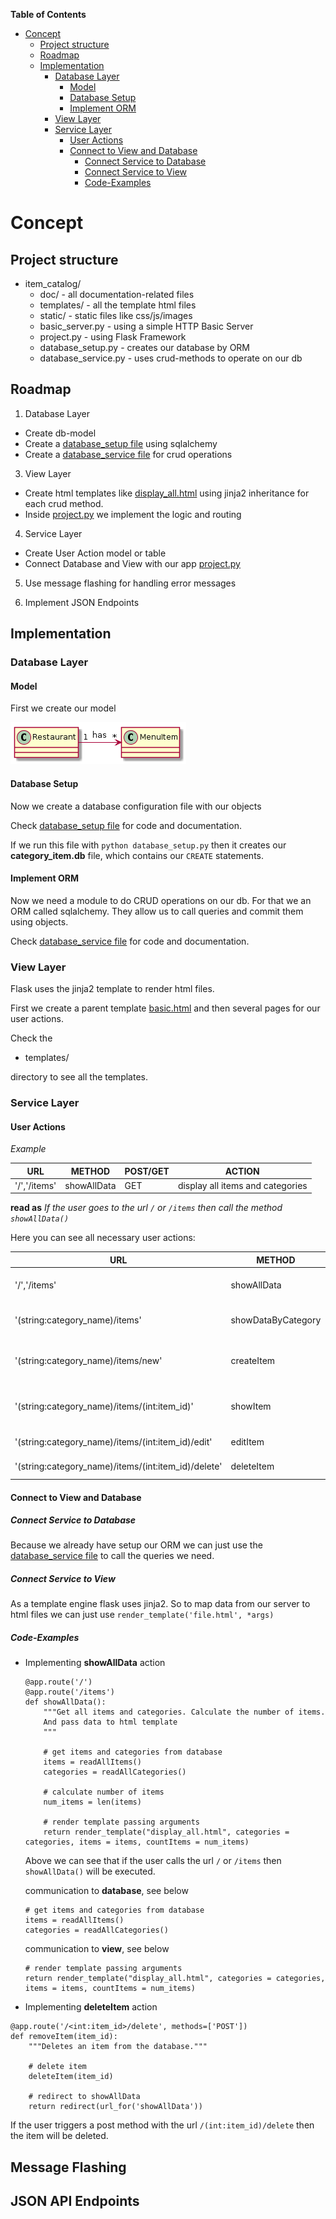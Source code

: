 **Table of Contents**

- [Concept](#concept)
  - [Project structure](#project-structure)
  - [Roadmap](#roadmap)
  - [Implementation](#implementation)
    - [Database Layer](#database-layer)
      - [Model](#model)
      - [Database Setup](#database-setup)
      - [Implement ORM](#implement-orm)
    - [View Layer](#view-layer)
    - [Service Layer](#service-layer)
      - [User Actions](#user-actions)
      - [Connect to View and Database](#connect-to-view-and-database)
        - [Connect Service to Database](#connect-service-to-database)
        - [Connect Service to View](#connect-service-to-view)
        - [Code-Examples](#code-examples)

# Concept

## Project structure

- item_catalog/
    - doc/                - all documentation-related files
    - templates/          - all the template html files
    - static/             - static files like css/js/images
    - basic_server.py     - using a simple HTTP Basic Server
    - project.py          - using Flask Framework
    - database_setup.py      - creates our database by ORM
    - database_service.py    - uses crud-methods to operate on our db

## Roadmap

1. Database Layer
  * Create db-model
  * Create a [database_setup file](../database_setup.py) using sqlalchemy
  * Create a [database_service file](../database_setup.py) for crud operations

3. View Layer
  * Create html templates like [display_all.html](../templates/display_all.html) using jinja2 inheritance
    for each crud method.
  * Inside [project.py](../project.py) we implement the logic and routing

4. Service Layer
  * Create User Action model or table
  * Connect Database and View with our app [project.py](../project.py)

5. Use message flashing for handling error messages

6. Implement JSON Endpoints

## Implementation

### Database Layer

#### Model
First we create our model

![model](model.png)

#### Database Setup
Now we create a database configuration file with our objects

Check [database_setup file](../database_setup.py) for code and documentation.

If we run this file with `python database_setup.py` then it creates our
**category_item.db** file, which contains our `CREATE` statements.

#### Implement ORM

Now we need a module to do CRUD operations on our db. For that we an ORM called
sqlalchemy. They allow us to call queries and commit them using objects.

Check [database_service file](../database_service.py) for code and documentation.

### View Layer

Flask uses the jinja2 template to render html files.

First we create a parent template [basic.html](../templates/basic.html) and
then several pages for our user actions.

Check the

  - templates/

directory to see all the templates.


### Service Layer

#### User Actions

*Example*

|URL         |METHOD     |POST/GET |ACTION                          |
|------------|-----------|---------|--------------------------------|
|'/','/items'|showAllData|GET      |display all items and categories|


**read as** *If the user goes to the url `/` or `/items` then call the method `showAllData()`*

Here you can see all necessary user actions:

|URL|METHOD           |POST/GET | ACTION |
|---|-----------------|---------|--------|
|'/','/items'|showAllData|GET|display all items and categories|
|'(string:category_name)/items'|showDataByCategory|GET|display items by category|
|'(string:category_name)/items/new'|createItem|GET/POST|display create item form or submit|
|'(string:category_name)/items/(int:item_id)'|showItem|GET|display display a single item|
|'(string:category_name)/items/(int:item_id)/edit'|editItem|GET/POST|display or edit item|
|'(string:category_name)/items/(int:item_id)/delete'|deleteItem|POST|display or edit item|

#### Connect to View and Database

##### Connect Service to Database

Because we already have setup our ORM we can just use the
[database_service file](../database_service.py) to call
the queries we need.

##### Connect Service to View

As a template engine flask uses jinja2. So to map data from our server to html files we can just use `render_template('file.html', *args)`

##### Code-Examples

* Implementing **showAllData** action

  ```
  @app.route('/')
  @app.route('/items')
  def showAllData():
      """Get all items and categories. Calculate the number of items.
      And pass data to html template
      """

      # get items and categories from database
      items = readAllItems()
      categories = readAllCategories()

      # calculate number of items
      num_items = len(items)

      # render template passing arguments
      return render_template("display_all.html", categories = categories, items = items, countItems = num_items)
  ```

  Above we can see that if the user calls the url `/` or `/items` then `showAllData()` will be executed.

  communication to **database**, see below

  ```
  # get items and categories from database
  items = readAllItems()
  categories = readAllCategories()
  ```

  communication to **view**, see below

  ```
  # render template passing arguments
  return render_template("display_all.html", categories = categories, items = items, countItems = num_items)
  ```

* Implementing **deleteItem** action

```
@app.route('/<int:item_id>/delete', methods=['POST'])
def removeItem(item_id):
    """Deletes an item from the database."""

    # delete item
    deleteItem(item_id)

    # redirect to showAllData
    return redirect(url_for('showAllData'))
```

If the user triggers a post method with the url `/(int:item_id)/delete` then the item will be deleted.

## Message Flashing

## JSON API Endpoints
